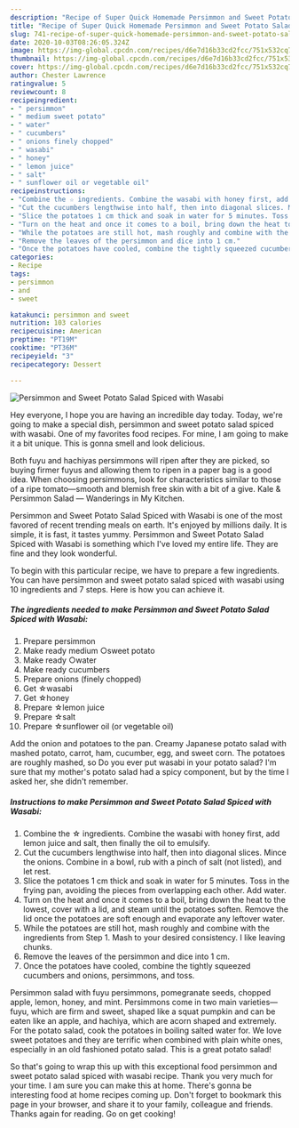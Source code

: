 ```yaml
---
description: "Recipe of Super Quick Homemade Persimmon and Sweet Potato Salad Spiced with Wasabi"
title: "Recipe of Super Quick Homemade Persimmon and Sweet Potato Salad Spiced with Wasabi"
slug: 741-recipe-of-super-quick-homemade-persimmon-and-sweet-potato-salad-spiced-with-wasabi
date: 2020-10-03T08:26:05.324Z
image: https://img-global.cpcdn.com/recipes/d6e7d16b33cd2fcc/751x532cq70/persimmon-and-sweet-potato-salad-spiced-with-wasabi-recipe-main-photo.jpg
thumbnail: https://img-global.cpcdn.com/recipes/d6e7d16b33cd2fcc/751x532cq70/persimmon-and-sweet-potato-salad-spiced-with-wasabi-recipe-main-photo.jpg
cover: https://img-global.cpcdn.com/recipes/d6e7d16b33cd2fcc/751x532cq70/persimmon-and-sweet-potato-salad-spiced-with-wasabi-recipe-main-photo.jpg
author: Chester Lawrence
ratingvalue: 5
reviewcount: 8
recipeingredient:
- " persimmon"
- " medium sweet potato"
- " water"
- " cucumbers"
- " onions finely chopped"
- " wasabi"
- " honey"
- " lemon juice"
- " salt"
- " sunflower oil or vegetable oil"
recipeinstructions:
- "Combine the ☆ ingredients. Combine the wasabi with honey first, add lemon juice and salt, then finally the oil to emulsify."
- "Cut the cucumbers lengthwise into half, then into diagonal slices. Mince the onions. Combine in a bowl, rub with a pinch of salt (not listed), and let rest."
- "Slice the potatoes 1 cm thick and soak in water for 5 minutes. Toss in the frying pan, avoiding the pieces from overlapping each other. Add water."
- "Turn on the heat and once it comes to a boil, bring down the heat to the lowest, cover with a lid, and steam until the potatoes soften. Remove the lid once the potatoes are soft enough and evaporate any leftover water."
- "While the potatoes are still hot, mash roughly and combine with the ingredients from Step 1. Mash to your desired consistency. I like leaving chunks."
- "Remove the leaves of the persimmon and dice into 1 cm."
- "Once the potatoes have cooled, combine the tightly squeezed cucumbers and onions, persimmons, and toss."
categories:
- Recipe
tags:
- persimmon
- and
- sweet

katakunci: persimmon and sweet 
nutrition: 103 calories
recipecuisine: American
preptime: "PT19M"
cooktime: "PT36M"
recipeyield: "3"
recipecategory: Dessert

---
```



![Persimmon and Sweet Potato Salad Spiced with Wasabi](https://img-global.cpcdn.com/recipes/d6e7d16b33cd2fcc/751x532cq70/persimmon-and-sweet-potato-salad-spiced-with-wasabi-recipe-main-photo.jpg)

Hey everyone, I hope you are having an incredible day today. Today, we're going to make a special dish, persimmon and sweet potato salad spiced with wasabi. One of my favorites food recipes. For mine, I am going to make it a bit unique. This is gonna smell and look delicious.

Both fuyu and hachiyas persimmons will ripen after they are picked, so buying firmer fuyus and allowing them to ripen in a paper bag is a good idea. When choosing persimmons, look for characteristics similar to those of a ripe tomato—smooth and blemish free skin with a bit of a give. Kale &amp; Persimmon Salad — Wanderings in My Kitchen.

Persimmon and Sweet Potato Salad Spiced with Wasabi is one of the most favored of recent trending meals on earth. It's enjoyed by millions daily. It is simple, it is fast, it tastes yummy. Persimmon and Sweet Potato Salad Spiced with Wasabi is something which I've loved my entire life. They are fine and they look wonderful.


To begin with this particular recipe, we have to prepare a few ingredients. You can have persimmon and sweet potato salad spiced with wasabi using 10 ingredients and 7 steps. Here is how you can achieve it.

<!--inarticleads1-->

##### The ingredients needed to make Persimmon and Sweet Potato Salad Spiced with Wasabi:

1. Prepare  persimmon
1. Make ready  medium ○sweet potato
1. Make ready  ○water
1. Make ready  cucumbers
1. Prepare  onions (finely chopped)
1. Get  ☆wasabi
1. Get  ☆honey
1. Prepare  ☆lemon juice
1. Prepare  ☆salt
1. Prepare  ☆sunflower oil (or vegetable oil)


Add the onion and potatoes to the pan. Creamy Japanese potato salad with mashed potato, carrot, ham, cucumber, egg, and sweet corn. The potatoes are roughly mashed, so Do you ever put wasabi in your potato salad? I&#39;m sure that my mother&#39;s potato salad had a spicy component, but by the time I asked her, she didn&#39;t remember. 

<!--inarticleads2-->

##### Instructions to make Persimmon and Sweet Potato Salad Spiced with Wasabi:

1. Combine the ☆ ingredients. Combine the wasabi with honey first, add lemon juice and salt, then finally the oil to emulsify.
1. Cut the cucumbers lengthwise into half, then into diagonal slices. Mince the onions. Combine in a bowl, rub with a pinch of salt (not listed), and let rest.
1. Slice the potatoes 1 cm thick and soak in water for 5 minutes. Toss in the frying pan, avoiding the pieces from overlapping each other. Add water.
1. Turn on the heat and once it comes to a boil, bring down the heat to the lowest, cover with a lid, and steam until the potatoes soften. Remove the lid once the potatoes are soft enough and evaporate any leftover water.
1. While the potatoes are still hot, mash roughly and combine with the ingredients from Step 1. Mash to your desired consistency. I like leaving chunks.
1. Remove the leaves of the persimmon and dice into 1 cm.
1. Once the potatoes have cooled, combine the tightly squeezed cucumbers and onions, persimmons, and toss.


Persimmon salad with fuyu persimmons, pomegranate seeds, chopped apple, lemon, honey, and mint. Persimmons come in two main varieties—fuyu, which are firm and sweet, shaped like a squat pumpkin and can be eaten like an apple, and hachiya, which are acorn shaped and extremely. For the potato salad, cook the potatoes in boiling salted water for. We love sweet potatoes and they are terrific when combined with plain white ones, especially in an old fashioned potato salad. This is a great potato salad! 

So that's going to wrap this up with this exceptional food persimmon and sweet potato salad spiced with wasabi recipe. Thank you very much for your time. I am sure you can make this at home. There's gonna be interesting food at home recipes coming up. Don't forget to bookmark this page in your browser, and share it to your family, colleague and friends. Thanks again for reading. Go on get cooking!
